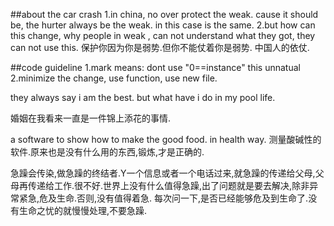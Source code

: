 ##about the car crash
1.in china, no over protect the weak. cause it should be, the hurter always be the weak. in this case is the same. 
2.but how can this change, why people in weak , can not understand what they got, they can not use this. 保护你因为你是弱势.但你不能仗着你是弱势.
中国人的依仗.

##code guideline
1.mark means: dont use "0==instance" this unnatual
2.minimize the change, use function, use new file.


they always say i am the best.
but what have i do in my pool life.

婚姻在我看来一直是一件锦上添花的事情.

a software to show how to make the good food. in health way. 测量酸碱性的软件.原来也是没有什么用的东西,锻炼,才是正确的.


急躁会传染,做急躁的终结者.Y一个信息或者一个电话过来,就急躁的传递给父母,父母再传递给工作.很不好.世界上没有什么值得急躁,出了问题就是要去解决,除非异常紧急,危及生命.否则,没有值得着急.
每次问一下,是否已经能够危及到生命了.没有生命之忧的就慢慢处理,不要急躁.



